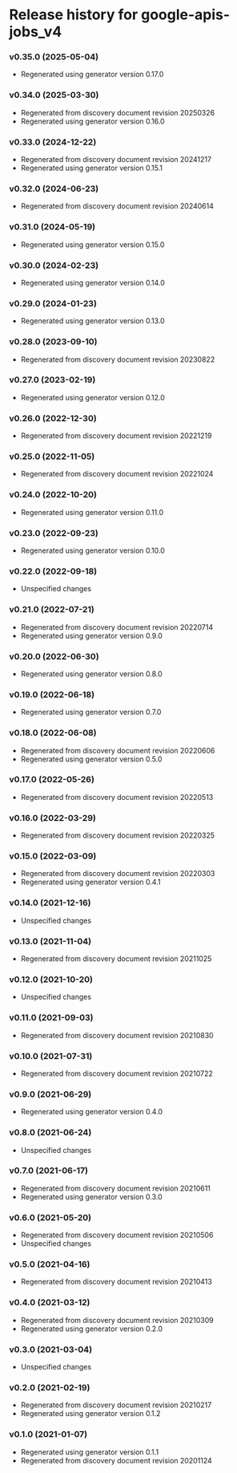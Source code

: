 # Release history for google-apis-jobs_v4

### v0.35.0 (2025-05-04)

* Regenerated using generator version 0.17.0

### v0.34.0 (2025-03-30)

* Regenerated from discovery document revision 20250326
* Regenerated using generator version 0.16.0

### v0.33.0 (2024-12-22)

* Regenerated from discovery document revision 20241217
* Regenerated using generator version 0.15.1

### v0.32.0 (2024-06-23)

* Regenerated from discovery document revision 20240614

### v0.31.0 (2024-05-19)

* Regenerated using generator version 0.15.0

### v0.30.0 (2024-02-23)

* Regenerated using generator version 0.14.0

### v0.29.0 (2024-01-23)

* Regenerated using generator version 0.13.0

### v0.28.0 (2023-09-10)

* Regenerated from discovery document revision 20230822

### v0.27.0 (2023-02-19)

* Regenerated using generator version 0.12.0

### v0.26.0 (2022-12-30)

* Regenerated from discovery document revision 20221219

### v0.25.0 (2022-11-05)

* Regenerated from discovery document revision 20221024

### v0.24.0 (2022-10-20)

* Regenerated using generator version 0.11.0

### v0.23.0 (2022-09-23)

* Regenerated using generator version 0.10.0

### v0.22.0 (2022-09-18)

* Unspecified changes

### v0.21.0 (2022-07-21)

* Regenerated from discovery document revision 20220714
* Regenerated using generator version 0.9.0

### v0.20.0 (2022-06-30)

* Regenerated using generator version 0.8.0

### v0.19.0 (2022-06-18)

* Regenerated using generator version 0.7.0

### v0.18.0 (2022-06-08)

* Regenerated from discovery document revision 20220606
* Regenerated using generator version 0.5.0

### v0.17.0 (2022-05-26)

* Regenerated from discovery document revision 20220513

### v0.16.0 (2022-03-29)

* Regenerated from discovery document revision 20220325

### v0.15.0 (2022-03-09)

* Regenerated from discovery document revision 20220303
* Regenerated using generator version 0.4.1

### v0.14.0 (2021-12-16)

* Unspecified changes

### v0.13.0 (2021-11-04)

* Regenerated from discovery document revision 20211025

### v0.12.0 (2021-10-20)

* Unspecified changes

### v0.11.0 (2021-09-03)

* Regenerated from discovery document revision 20210830

### v0.10.0 (2021-07-31)

* Regenerated from discovery document revision 20210722

### v0.9.0 (2021-06-29)

* Regenerated using generator version 0.4.0

### v0.8.0 (2021-06-24)

* Unspecified changes

### v0.7.0 (2021-06-17)

* Regenerated from discovery document revision 20210611
* Regenerated using generator version 0.3.0

### v0.6.0 (2021-05-20)

* Regenerated from discovery document revision 20210506
* Unspecified changes

### v0.5.0 (2021-04-16)

* Regenerated from discovery document revision 20210413

### v0.4.0 (2021-03-12)

* Regenerated from discovery document revision 20210309
* Regenerated using generator version 0.2.0

### v0.3.0 (2021-03-04)

* Unspecified changes

### v0.2.0 (2021-02-19)

* Regenerated from discovery document revision 20210217
* Regenerated using generator version 0.1.2

### v0.1.0 (2021-01-07)

* Regenerated using generator version 0.1.1
* Regenerated from discovery document revision 20201124

